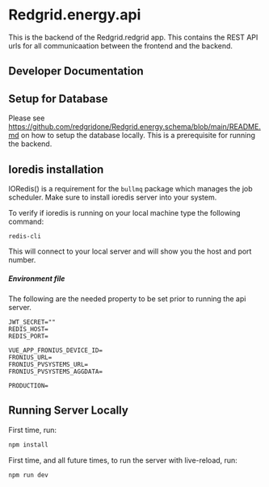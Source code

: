 # Redgrid.energy.api
This is the backend of the Redgrid.redgrid app.  This contains the REST API urls for all communicaation between the frontend and the backend.


## Developer Documentation

## Setup for Database
Please see https://github.com/redgridone/Redgrid.energy.schema/blob/main/README.md on how to setup the database locally.  This is a prerequisite for running the backend.

## Ioredis installation
IORedis() is a requirement for the `bullmq` package which manages the job scheduler.  Make sure to install ioredis server into your system.

To verify if ioredis is running on your local machine type the following command:
````
redis-cli
````
This will connect to your local server and will show you the host and port number.

##### Environment file
The following are the needed property to be set prior to running the api server.
````
JWT_SECRET=""
REDIS_HOST=
REDIS_PORT=

VUE_APP_FRONIUS_DEVICE_ID=
FRONIUS_URL=
FRONIUS_PVSYSTEMS_URL=
FRONIUS_PVSYSTEMS_AGGDATA=

PRODUCTION=
````

## Running Server Locally

First time, run:
```bash
npm install
```

First time, and all future times, to run the server with live-reload, run:
```bash
npm run dev
```